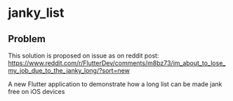 # janky_list

## Problem 
This solution is proposed on
issue as on reddit post: https://www.reddit.com/r/FlutterDev/comments/m8bz73/im_about_to_lose_my_job_due_to_the_janky_long/?sort=new


A new Flutter application to demonstrate how a long list can be made jank free on iOS devices

